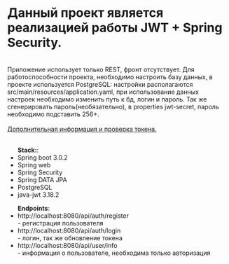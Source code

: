 <h1> Данный проект является реализацией работы JWT + Spring Security.</h1>
<br>Приложение использует только REST, фронт отсутствует. Для работоспособности проекта, необходимо настроить базу данных, в проекте используется PostgreSQL:
настройки располагаются src/main/resources/application.yaml, при использование данных настроек необходимо
изменить путь к бд, логин и пароль. Так же сгенерировать пароль(необязательно), в properties jwt-secret, пароль
необходимо подставить 256+.</br>
<br><a href="https://jwt.io/">Дополнительная информация и проверка токена.</a>
<br><br>
<ul><strong>Stack:</strong>: 
  <li>Spring boot 3.0.2</li>
  <li>Spring web</li>
  <li>Spring Security</li>
  <li>Spring DATA JPA</li>
  <li>PostgreSQL</li>
  <li>java-jwt 3.18.2</li>
</ul>



<ul><strong>Endpoints</strong>:
<li>http://localhost:8080/api/auth/register</li> - регистрация пользователя
<li>http://localhost:8080/api/auth/login</li> - логин, так же обновление токена
<li>http://localhost:8080/api/user/info</li> - информация о пользователе, необходима только авторизация
</ul>

